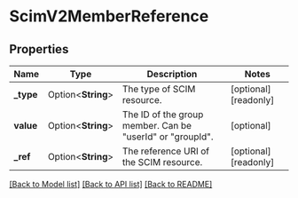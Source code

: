 # ScimV2MemberReference

## Properties

Name | Type | Description | Notes
------------ | ------------- | ------------- | -------------
**_type** | Option<**String**> | The type of SCIM resource. | [optional][readonly]
**value** | Option<**String**> | The ID of the group member. Can be \"userId\" or \"groupId\". | [optional]
**_ref** | Option<**String**> | The reference URI of the SCIM resource. | [optional][readonly]

[[Back to Model list]](../README.md#documentation-for-models) [[Back to API list]](../README.md#documentation-for-api-endpoints) [[Back to README]](../README.md)


